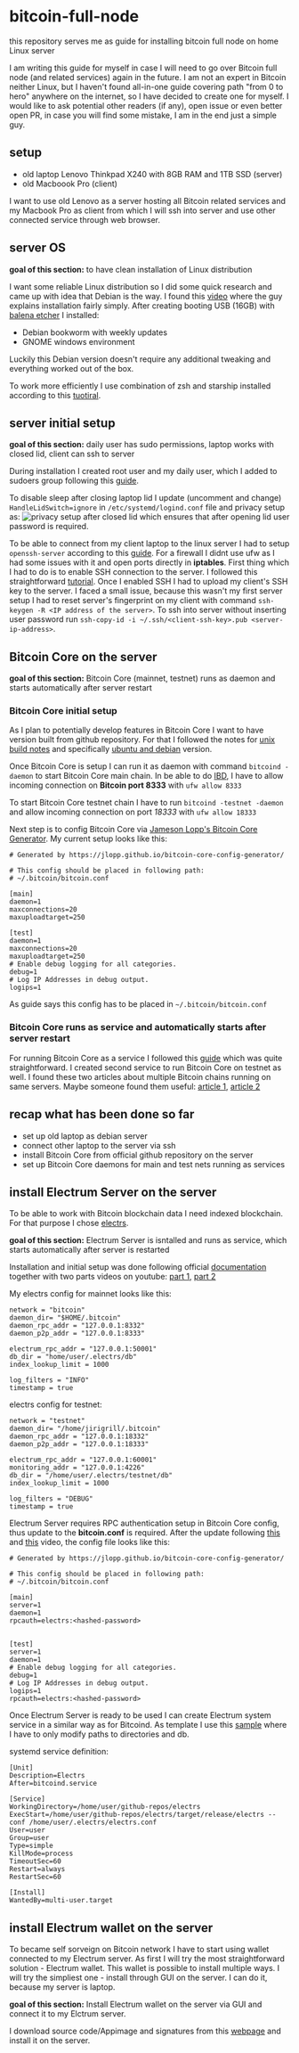 # bitcoin-full-node
this repository serves me as guide for installing bitcoin full node on home Linux server<br>

I am writing this guide for myself in case I will need to go over Bitcoin full node (and related services) again in the future. 
I am not an expert in Bitcoin neither Linux, but I haven't found all-in-one guide covering path "from 0 to hero" anywhere on 
the internet, so I have decided to create one for myself. I would like to ask potential other readers (if any), open issue or 
even better open PR, in case you will find some mistake, I am in the end just a simple guy.

## setup
- old laptop Lenovo Thinkpad X240 with 8GB RAM and 1TB SSD (server)
- old Macboook Pro (client)

I want to use old Lenovo as a server hosting all Bitcoin related services and my Macbook Pro as client from which I will ssh 
into server and use other connected service through web browser.

## server OS 
**goal of this section:** to have clean installation of Linux distribution

I want some reliable Linux distribution so I did some quick research and came up with idea that Debian is the way. I found this 
[video](https://youtu.be/CJ41KZ0fBMc) where the guy explains installation fairly simply. After creating booting USB (16GB) with 
[balena etcher](https://www.balena.io/etcher) I installed:
- Debian bookworm with weekly updates
- GNOME windows environment

Luckily this Debian version doesn't require any additional tweaking and everything worked out of the box.<br>

To work more efficiently I use combination of zsh and starship installed according 
to this [tuotiral](https://harshithashok.com/tools/oh-my-zsh-with-starship/).

## server initial setup
**goal of this section:**  daily user has sudo permissions, laptop works with closed lid, client can ssh to server

During installation I created root user and my daily user, which I added to sudoers group following this 
[guide](https://linuxize.com/post/how-to-add-user-to-sudoers-in-debian/).<br>

To disable sleep after closing laptop lid I update (uncomment and change) `HandleLidSwitch=ignore` in 
`/etc/systemd/logind.conf` file and privacy setup as:
![privacy setup after closed lid](./pics/screenshot-privacy-screen.png)
which ensures that after opening lid user password is required.<br>

To be able to connect from my client laptop to the linux server I had to setup `openssh-server` according to this 
[guide](https://phoenixnap.com/kb/how-to-enable-ssh-on-debian). For a firewall I didnt use ufw as I had some issues with it and open ports directly in **iptables**. First thing which I had to do is to enable SSH connection to the server. I followed this straightforward [tutorial](https://www.baeldung.com/linux/ssh-access-using-iptables). Once I enabled SSH I had to upload my client's SSH key to the server. I faced a small issue, because this wasn't my first server setup I had to reset server's fingerprint on my client with command `ssh-keygen -R <IP address of the server>`. To ssh into server without inserting user password run `ssh-copy-id -i ~/.ssh/<client-ssh-key>.pub <server-ip-address>`.

## Bitcoin Core on the server
**goal of this section:** Bitcoin Core (mainnet, testnet) runs as daemon and starts automatically after server restart

### Bitcoin Core initial setup
As I plan to potentially develop features in Bitcoin Core I want to have version built from github repository. For that I followed the notes for [unix build notes](https://github.com/bitcoin/bitcoin/blob/master/doc/build-unix.md) and specifically [ubuntu and debian](https://github.com/bitcoin/bitcoin/blob/master/doc/build-unix.md#ubuntu--debian) version.<br>

Once Bitcoin Core is setup I can run it as daemon with command `bitcoind -daemon` to start Bitcoin Core main chain. In be able to do [IBD](https://btcinformation.org/en/glossary/initial-block-download), I have to allow incoming connection on **Bitcoin port 8333** with `ufw allow 8333`<br>

To start Bitcoin Core testnet chain I have to run `bitcoind -testnet -daemon` and allow incoming connection on port *18333* with `ufw allow 18333`<br>

Next step is to config Bitcoin Core via [Jameson Lopp's Bitcoin Core Generator](https://jlopp.github.io/bitcoin-core-config-generator/). My current setup looks like this:
```
# Generated by https://jlopp.github.io/bitcoin-core-config-generator/

# This config should be placed in following path:
# ~/.bitcoin/bitcoin.conf

[main]
daemon=1
maxconnections=20
maxuploadtarget=250

[test]
daemon=1
maxconnections=20
maxuploadtarget=250
# Enable debug logging for all categories.
debug=1
# Log IP Addresses in debug output.
logips=1
```
As guide says this config has to be placed in `~/.bitcoin/bitcoin.conf`

### Bitcoin Core runs as service and automatically starts after server restart
For running Bitcoin Core as a service I followed this [guide](https://gist.github.com/jeffrade/0b730d226ff6f6b985f802d3c9191023) which was quite straightforward. I created second service to run Bitcoin Core on testnet as well. I found these two articles about multiple Bitcoin chains running on same servers. Maybe someone found them useful: [article 1](https://raphtyosaze.medium.com/how-to-run-multiple-bitcoin-blockchain-networks-on-the-same-computer-4efa031e7d26), [article 2](https://number1.co.za/running-a-mainnet-and-testnet-on-the-same-bitcoin-node/)

## recap what has been done so far
- set up old laptop as debian server
- connect other laptop to the server via ssh
- install Bitcoin Core from official github repository on the server
- set up Bitcoin Core daemons for main and test nets running as services

## install Electrum Server on the server
To be able to work with Bitcoin blockchain data I need indexed blockchain. For that purpose I chose [electrs](https://github.com/romanz/electrs).<br>

**goal of this section:** Electrum Server is isntalled and runs as service, which starts automatically after server is restarted<br>

Installation and initial setup was done following official [documentation](https://github.com/romanz/electrs/blob/master/doc/install.md) together with two parts videos on youtube: [part 1](https://www.youtube.com/watch?v=mbG7hBMWQrs), [part 2](https://www.youtube.com/watch?v=IbOxgdHsyRI)<br>

My electrs config for mainnet looks like this:
```
network = "bitcoin"
daemon_dir= "$HOME/.bitcoin"
daemon_rpc_addr = "127.0.0.1:8332"
daemon_p2p_addr = "127.0.0.1:8333"

electrum_rpc_addr = "127.0.0.1:50001"
db_dir = "home/user/.electrs/db"
index_lookup_limit = 1000

log_filters = "INFO"
timestamp = true
```
electrs config for testnet:
```
network = "testnet"
daemon_dir= "/home/jirigrill/.bitcoin"
daemon_rpc_addr = "127.0.0.1:18332"
daemon_p2p_addr = "127.0.0.1:18333"

electrum_rpc_addr = "127.0.0.1:60001"
monitoring_addr = "127.0.0.1:4226"
db_dir = "/home/user/.electrs/testnet/db"
index_lookup_limit = 1000

log_filters = "DEBUG"
timestamp = true
```

Electrum Server requires RPC authentication setup in Bitcoin Core config, thus update to the **bitcoin.conf** is required. After the update following [this](https://www.youtube.com/watch?v=q0siLF9zmWo&t=304s) and [this](https://www.youtube.com/watch?v=_Hrnls92TxQ&t=1158s) video, the config file looks like this:
```
# Generated by https://jlopp.github.io/bitcoin-core-config-generator/

# This config should be placed in following path:
# ~/.bitcoin/bitcoin.conf

[main]
server=1
daemon=1
rpcauth=electrs:<hashed-password>


[test]
server=1
daemon=1
# Enable debug logging for all categories.
debug=1
# Log IP Addresses in debug output.
logips=1
rpcauth=electrs:<hashed-password>
```
Once Electrum Server is ready to be used I can create Electrum system service in a similar way as for Bitcoind. As template I use this [sample](https://github.com/romanz/electrs/blob/master/doc/config.md#sample-systemd-unit-file) where I have to only modify paths to directories and db.

systemd service definition:
```
[Unit]
Description=Electrs
After=bitcoind.service

[Service]
WorkingDirectory=/home/user/github-repos/electrs
ExecStart=/home/user/github-repos/electrs/target/release/electrs --conf /home/user/.electrs/electrs.conf
User=user
Group=user
Type=simple
KillMode=process
TimeoutSec=60
Restart=always
RestartSec=60

[Install]
WantedBy=multi-user.target
```

## install Electrum wallet on the server
To became self sorveign on Bitcoin network I have to start using wallet connected to my Electrum server. As first I will try the most straightforward solution - Electrum wallet. This wallet is possible to install multiple ways. I will try the simpliest one - install through GUI on the server. I can do it, because my server is laptop.

**goal of this section:** Install Electrum wallet on the server via GUI and connect it to my Elctrum server.

I download source code/Appimage and signatures from this [webpage](https://electrum.org/#download) and install it on the server. 
